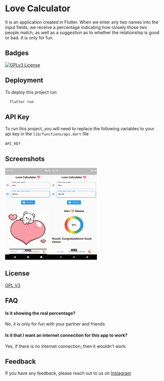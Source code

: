 
# Love Calculator


It is an application created in Flutter. When we enter any two names into the input fields, we receive a percentage indicating how closely those two people match, as well as a suggestion as to whether the relationship is good or bad. It is only for fun.


## Badges


[![GPLv3 License](https://img.shields.io/badge/License-GPL%20v3-yellow.svg)](https://github.com/mu-fazil-vk/Love-Calculator/blob/main/LICENSE/)


## Deployment

To deploy this project run

```bash
  flutter run
```


## API Key

To run this project, you will need to replace the following variables to your api key in the `lib/functions/api.dart` file

`API_KEY`



## Screenshots

<img align="left" src="https://github.com/mu-fazil-vk/Love-Calculator/blob/main/screenshot/home.png" height="300" width="150" >
<img src="https://github.com/mu-fazil-vk/Love-Calculator/blob/main/screenshot/result.png" height="300" width="150" >


## License

[GPL V3](https://choosealicense.com/licenses/gpl-3.0/)


## FAQ

#### Is it showing the real percentage?

No, it is only for fun with your partner and friends

#### Is it that I want an internet connection for this app to work?

Yes, if there is no internet connection, then it wouldn't work.


## Feedback

If you have any feedback, please reach out to us on [Instagram](https://instagram.com/fazil.v.k)

